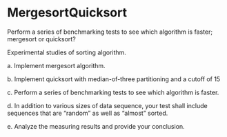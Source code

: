 # MergesortQuicksort
Perform a series of benchmarking tests to see which algorithm is faster; mergesort or quicksort?

Experimental studies of sorting algorithm.

a. Implement mergesort algorithm.

b. Implement quicksort with median-of-three partitioning and a cutoff of 15

c. Perform a series of benchmarking tests to see which algorithm is faster.

d. In addition to various sizes of data sequence, your test shall include sequences
that are “random” as well as “almost” sorted.

e. Analyze the measuring results and provide your conclusion.
